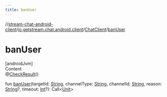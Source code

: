 ```yaml
---
title: banUser
---
```

//[stream-chat-android-client](../../../index.md)/[io.getstream.chat.android.client](../index.md)/[ChatClient](index.md)/[banUser](banUser.md)



# banUser  
[androidJvm]  
Content  
@[CheckResult](https://developer.android.com/reference/kotlin/androidx/annotation/CheckResult.html)()  
  
fun [banUser](banUser.md)(targetId: [String](https://kotlinlang.org/api/latest/jvm/stdlib/kotlin/-string/index.html), channelType: [String](https://kotlinlang.org/api/latest/jvm/stdlib/kotlin/-string/index.html), channelId: [String](https://kotlinlang.org/api/latest/jvm/stdlib/kotlin/-string/index.html), reason: [String](https://kotlinlang.org/api/latest/jvm/stdlib/kotlin/-string/index.html)?, timeout: [Int](https://kotlinlang.org/api/latest/jvm/stdlib/kotlin/-int/index.html)?): Call&lt;[Unit](https://kotlinlang.org/api/latest/jvm/stdlib/kotlin/-unit/index.html)&gt;  



